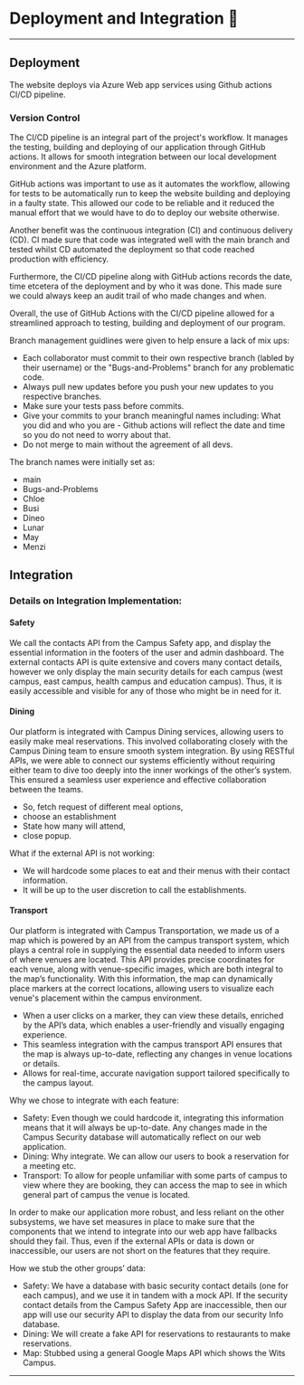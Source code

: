 

# Deployment and Integration :rocket:

---

## Deployment

The website deploys via Azure Web app services using Github actions CI/CD pipeline.

### Version Control 

The CI/CD pipeline is an integral part of the project's workflow. It manages the testing, building and deploying of our application through GitHub actions. It allows for smooth integration between our local development environment and the Azure platform. 

GitHub actions was important to use as it automates the workflow, allowing for tests to be automatically run to keep the website building and deploying in a faulty state. This allowed our code to be reliable and it reduced the manual effort that we would have to do to deploy our website otherwise. 

Another benefit was the continuous integration (CI) and continuous delivery (CD). CI made sure that code was integrated well with the main branch and tested whilst CD automated the deployment so that code reached production with efficiency. 

Furthermore, the CI/CD pipeline along with GitHub actions records the date, time etcetera of the deployment and by who it was done. This made sure we could always keep an audit trail of who made changes and when. 

Overall, the use of GitHub Actions with the CI/CD pipeline allowed for a streamlined approach to testing, building and deployment of our program. 

Branch management guidlines were given to help ensure a lack of mix ups:

- Each collaborator must commit to their own respective branch (labled by their username) or the "Bugs-and-Problems" branch for any problematic code.
- Always pull new updates before you push your new updates to you respective branches.
- Make sure your tests pass before commits.
- Give your commits to your branch meaningful names including: What you did and who you are - Github actions will reflect the date and time so you do not need to worry about that.
- Do not merge to main without the agreement of all devs.

The branch names were initially set as:

- main
- Bugs-and-Problems
- Chloe
- Busi
- Dineo
- Lunar
- May
- Menzi

## Integration
### Details on Integration Implementation: 

#### Safety 
We call the contacts API from the Campus Safety app, and display the essential information in the footers of the user and admin dashboard. The external contacts API is quite extensive and covers many contact details, however we only display the main security details for each campus (west campus, east campus, health campus and education campus). Thus, it is easily accessible and visible for any of those who might be in need for it.  

#### Dining 
Our platform is integrated with Campus Dining services, allowing users to easily make meal reservations. This involved collaborating closely with the Campus Dining team to ensure smooth system integration. By using RESTful APIs, we were able to connect our systems efficiently without requiring either team to dive too deeply into the inner workings of the other’s system. This ensured a seamless user experience and effective collaboration between the teams. 

- So, fetch request of different meal options, 
- choose an establishment 
- State how many will attend,
- close popup. 

What if the external API is not working: 
- We will hardcode some places to eat and their menus with their contact information. 
- It will be up to the user discretion to call the establishments. 


#### Transport 

Our platform is integrated with Campus Transportation, we made us of a map which is powered by an API from the campus transport system, which plays a central role in supplying the essential data needed to inform users of where venues are located. This API provides precise coordinates for each venue, along with venue-specific images, which are both integral to the map’s functionality. With this information, the map can dynamically place markers at the correct locations, allowing users to visualize each venue's placement within the campus environment. 

 - When a user clicks on a marker, they can view these details, enriched by the API’s data, which enables a user-friendly and visually engaging experience.
 - This seamless integration with the campus transport API ensures that the map is always up-to-date, reflecting any changes in venue locations or details.
 - Allows for real-time, accurate navigation support tailored specifically to the campus layout. 


Why we chose to integrate with each feature: 

 
- Safety: Even though we could hardcode it, integrating this information means that it will always be up-to-date. Any changes made in the Campus Security database will automatically reflect on our web application. 
- Dining: Why integrate. We can allow our users to book a reservation for a meeting etc. 
- Transport: To allow for people unfamiliar with some parts of campus to view where they are booking, they can access the map to see in which general part of campus the venue is located. 

In order to make our application more robust, and less reliant on the other subsystems, we have set measures in place to make sure that the components that we intend to integrate into our web app have fallbacks should they fail. Thus, even if the external APIs or data is down or inaccessible, our users are not short on the features that they require. 

How we stub the other groups’ data: 
- Safety: We have a database with basic security contact details (one for each campus), and we use it in tandem with a mock API. If the security contact details from the Campus Safety App are inaccessible, then our app will use our security API to display the data from our security Info database. 
- Dining: We will create a fake API for reservations to restaurants to make reservations. 
- Map: Stubbed using a general Google Maps API which shows the Wits Campus.


---

 
